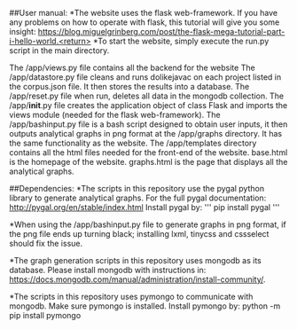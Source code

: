 ##User manual:
*The website uses the flask web-framework. If you have any problems on how to operate with flask, this tutorial will give you some insight: https://blog.miguelgrinberg.com/post/the-flask-mega-tutorial-part-i-hello-world.<return>
*To start the website, simply execute the run.py script in the main directory.

The /app/views.py file contains all the backend for the website<return>
The /app/datastore.py file cleans and runs dolikejavac on each project listed in the corpus.json file. It then stores the results into a database.<return>
The /app/reset.py file when run, deletes all data in the mongodb collection.<return>
The /app/__init__.py file creates the application object of class Flask and imports the views module (needed for the flask web-framework).<return>
The /app/bashinput.py file is a bash script designed to obtain user inputs, it then outputs analytical graphs in png format at the /app/graphs directory. It has the same functionality as the website.<return>
The /app/templates directory contains all the html files needed for the front-end of the website. base.html is the homepage of the website. graphs.html is the page that displays all the analytical graphs.<return>

##Dependencies:
*The scripts in this repository use the pygal python library to generate analytical graphs. <return>
For the full pygal documentation: http://pygal.org/en/stable/index.html<return>
Install pygal by:<return>
'''
pip install pygal
'''

*When using the /app/bashinput.py file to generate graphs in png format, if the png file ends up turning black; installing lxml, tinycss and cssselect should fix the issue.

*The graph generation scripts in this repository uses mongodb as its database. Please install mongodb with instructions in: https://docs.mongodb.com/manual/administration/install-community/.

*The scripts in this repository uses pymongo to communicate with mongodb. Make sure pymongo is installed. <return>
Install pymongo by: <return>
python -m pip install pymongo<return>


